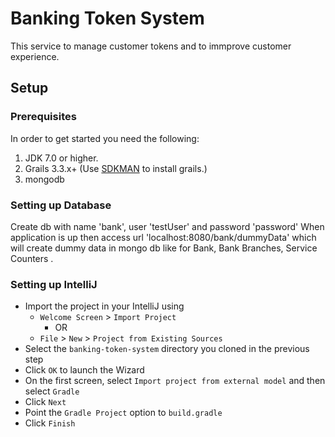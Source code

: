 # Banking Token System
This service to manage customer tokens and to immprove customer experience.

## Setup

### Prerequisites

In order to get started you need the following:

1. JDK 7.0 or higher.
2. Grails 3.3.x+ (Use [SDKMAN](http://sdkman.io/install.html) to install grails.)
3. mongodb

### Setting up Database
Create db with name 'bank', user 'testUser' and password 'password'
When application is up then access url 'localhost:8080/bank/dummyData' which will create dummy data in mongo db like for Bank, Bank Branches, Service Counters .

### Setting up IntelliJ

- Import the project in your IntelliJ using 
    -  `Welcome Screen` > `Import Project` 
        - OR 
    - `File` > `New` > `Project from Existing Sources`
- Select the `banking-token-system` directory you cloned in the previous step 
- Click `OK` to launch the Wizard
- On the first screen, select `Import project from external model` and then select `Gradle`
- Click `Next`
- Point the `Gradle Project` option to `build.gradle`
- Click `Finish`
